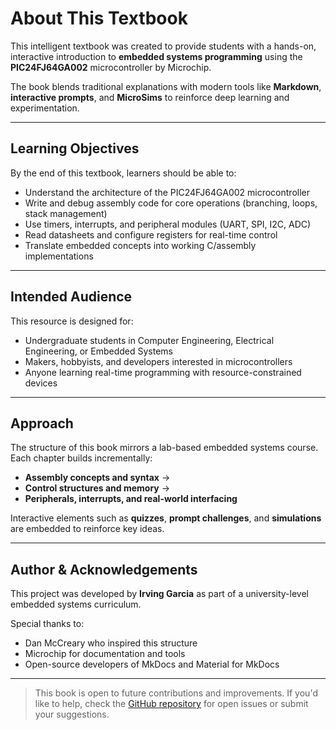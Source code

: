 # About This Textbook

This intelligent textbook was created to provide students with a hands-on, interactive introduction to **embedded systems programming** using the **PIC24FJ64GA002** microcontroller by Microchip.

The book blends traditional explanations with modern tools like **Markdown**, **interactive prompts**, and **MicroSims** to reinforce deep learning and experimentation.

---

## Learning Objectives

By the end of this textbook, learners should be able to:

- Understand the architecture of the PIC24FJ64GA002 microcontroller
- Write and debug assembly code for core operations (branching, loops, stack management)
- Use timers, interrupts, and peripheral modules (UART, SPI, I2C, ADC)
- Read datasheets and configure registers for real-time control
- Translate embedded concepts into working C/assembly implementations

---

## Intended Audience

This resource is designed for:

- Undergraduate students in Computer Engineering, Electrical Engineering, or Embedded Systems
- Makers, hobbyists, and developers interested in microcontrollers
- Anyone learning real-time programming with resource-constrained devices

---

## Approach

The structure of this book mirrors a lab-based embedded systems course. Each chapter builds incrementally:

- **Assembly concepts and syntax** →  
- **Control structures and memory** →  
- **Peripherals, interrupts, and real-world interfacing**

Interactive elements such as **quizzes**, **prompt challenges**, and **simulations** are embedded to reinforce key ideas.

---

## Author & Acknowledgements

This project was developed by **Irving Garcia** as part of a university-level embedded systems curriculum.

Special thanks to:

- Dan McCreary who inspired this structure
- Microchip for documentation and tools
- Open-source developers of MkDocs and Material for MkDocs

---

> This book is open to future contributions and improvements. If you'd like to help, check the [GitHub repository](https://github.com/IrvingGSea/i-book-v1) for open issues or submit your suggestions.
